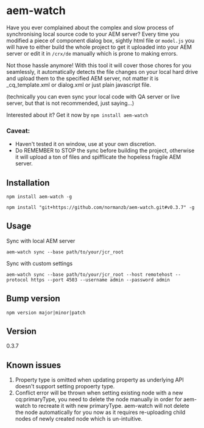 # aem-watch 

Have you ever complained about the complex and slow process of synchronising local source code to your AEM server? Every time you modified a piece of component dialog box, sightly html file or `model.js` you will have to either build the whole project to get it uploaded into your AEM server or edit it in `/crx/de` manually which is prone to making errors. 

Not those hassle anymore! With this tool it will cover those chores for you seamlessly, it automatically detects the file changes on your local hard drive and upload them to the specified AEM server, not matter it is _cq_template.xml or dialog.xml or just plain javascript file. 

 (technically you can even sync your local code with QA server or live server, but that is not recommended, just saying...)

Interested about it? Get it now by `npm install aem-watch`

### Caveat: 

* Haven't tested it on window, use at your own discretion. 
* Do REMEMBER to STOP the sync before building the project, otherwise it will upload a ton of files and spifflicate the hopeless fragile AEM server.

## Installation

`npm install aem-watch -g`

`npm install "git+https://github.com/normanzb/aem-watch.git#v0.3.7" -g`

## Usage

Sync with local AEM server
```
aem-watch sync --base path/to/your/jcr_root
```

Sync with custom settings
```
aem-watch sync --base path/to/your/jcr_root --host remotehost --protocol https --port 4503 --username admin --password admin
```

## Bump version

`npm version major|minor|patch`

## Version

0.3.7

## Known issues

1. Property type is omitted when updating property as underlying API doesn't support setting propoerty type.
2. Conflict error will be thrown when setting existing node with a new cq:primaryType, you need to delete the node manually in order for aem-watch to recreate it with new primaryType. aem-watch will not delete the node automatically for you now as it requires re-uploading child nodes of newly created node which is un-intuitive.